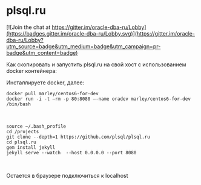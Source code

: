 # plsql.ru

[![Join the chat at https://gitter.im/oracle-dba-ru/Lobby](https://badges.gitter.im/oracle-dba-ru/Lobby.svg)](https://gitter.im/oracle-dba-ru/Lobby?utm_source=badge&utm_medium=badge&utm_campaign=pr-badge&utm_content=badge)

Как скопировать и запустить plsql.ru на свой хост с использованием docker контейнера:

Инсталлируете docker, далее:

    docker pull marley/centos6-for-dev
    docker run -i -t –rm -p 80:8080 –-name oradev marley/centos6-for-dev /bin/bash

<br/>

    source ~/.bash_profile
    cd /projects
    git clone --depth=1 https://github.com/plsql/plsql.ru
    cd plsql.ru
    gem install jekyll
    jekyll serve --watch  --host 0.0.0.0 --port 8080


<br/>

Остается в браузере подключиться к localhost
